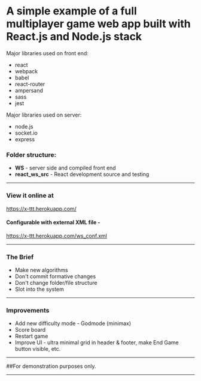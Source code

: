 # A simple example of a full multiplayer game web app built with React.js and Node.js stack

Major libraries used on front end:
- react
- webpack
- babel
- react-router
- ampersand
- sass
- jest

Major libraries used on server:
- node.js
- socket.io
- express

### Folder structure:
- **WS** - server side and compiled front end
- **react_ws_src** - React development source and testing

---

### View it online at 
https://x-ttt.herokuapp.com/

#### Configurable with external XML file - 
https://x-ttt.herokuapp.com/ws_conf.xml

---

### The Brief
- Make new algorithms
- Don't commit formative changes
- Don't change folder/file structure
- Slot into the system

---

### Improvements
- Add new difficulty mode - Godmode (minimax)
- Score board
- Restart game
- Improve UI - ultra minimal grid in header & footer, make End Game button visible, etc.

---

##For demonstration purposes only.

---
